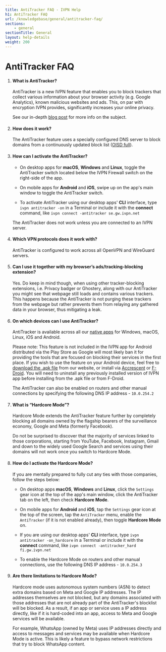 ```yaml
---
title: AntiTracker FAQ - IVPN Help
h1: AntiTracker FAQ
url: /knowledgebase/general/antitracker-faq/
sections:
    - general
sectionTitle: General
layout: help-details
weight: 200
---
```

# AntiTracker FAQ

1.  #### What is AntiTracker?

    AntiTracker is a new IVPN feature that enables you to block trackers that collect various information about your browser activity (e.g. Google Analytics), known malicious websites and ads. This, on par with encryption IVPN provides, significantly increases your online privacy. 
     
    See our in-depth [blog post](/blog/block-ads-and-beat-data-surveillance-with-ivpns-antitracker/) for more info on the subject.

2.  #### How does it work?
    The AntiTracker feature uses a specially configured DNS server to block domains from a continuously updated block list ([OISD full](https://oisd.nl)).

3.  #### How can I activate the AntiTracker?
    - On desktop apps for **macOS**, **Windows** and **Linux**, toggle the AntiTracker switch located below the IVPN Firewall switch on the right-side of the app.  

    - On mobile apps for **Android** and **iOS**, swipe up on the app's main window to toggle the AntiTracker switch.  

    - To activate AntiTracker using our desktop apps' **CLI** interface, type `ivpn antitracker -on` in a Terminal or include it with the **connect** command, like `ivpn connect -antitracker se.gw.ivpn.net`  

    <div markdown="1" class="notice notice--warning">
    The AntiTracker does not work unless you are connected to an IVPN server.
    </div>

4.  #### Which VPN protocols does it work with?
    AntiTracker is configured to work across all OpenVPN and WireGuard servers.

5.  #### Can I use it together with my browser’s ads/tracking-blocking extension?
    Yes. Do keep in mind though, when using other tracker-blocking extensions, i.e. Privacy badger or Ghostery, along with our AntiTracker you might see that webpage still loads and contains various trackers. This happens because the AntiTracker is not purging these trackers from the webpage but rather prevents them from relaying any gathered data in your browser, thus mitigating a leak.

6.  #### On which devices can I use AntiTracker?
    AntiTracker is available across all our [native apps](/apps/) for Windows, macOS, Linux, iOS and Android.  

    Please note: This feature is not included in the IVPN app for Android distributed via the Play Store as Google will most likely ban it for providing the tools that are focused on blocking their services in the first place. If you wish to use the feature on your Android device, feel free to [download the .apk file](/apps-android/) from our website, or install via [Accrescent](https://accrescent.app/app/net.ivpn.client) or [F-Droid](https://f-droid.org/packages/net.ivpn.client/). You will need to uninstall any previously installed version of IVPN app before installing from the .apk file or from F-Droid.  

    The AntiTracker can also be enabled on routers and other manual connections by specifying the following DNS IP address - `10.0.254.2`

7.  #### What is “Hardcore Mode”?
    Hardcore Mode extends the AntiTracker feature further by completely blocking all domains owned by the flagship bearers of the surveillance economy, Google and Meta (formerly Facebook). 

    Do not be surprised to discover that the majority of services linked to those corporations, starting from YouTube, Facebook, Instagram, Gmail and down to the widely used Google Search and services using their domains will not work once you switch to Hardcore Mode.

8.  #### How do I activate the Hardcore Mode?
    If you are mentally prepared to fully cut any ties with those companies, follow the steps below:

    - On desktop apps **macOS**, **Windows** and **Linux**, click the `Settings` gear icon at the top of the app's main window, click the AntiTracker tab on the left, then check **Hardcore Mode**.  

    - On mobile apps for **Android** and **iOS**, tap the `Settings` gear icon at the top of the screen, tap the `AntiTracker` menu, enable the `AntiTracker` (if it is not enabled already), then toggle **Hardcore Mode** on.

    - If you are using our desktop apps' **CLI** interface, type `ivpn antitracker -on_hardcore` in a Terminal or include it with the **connect** command, like `ivpn connect -antitracker_hard fi.gw.ivpn.net`

    - To enable the Hardcore Mode on routers and other manual connections, use the following DNS IP address - `10.0.254.3`

9.  #### Are there limitations to Hardcore Mode?
    Hardcore mode uses autonomous system numbers (ASN) to detect extra domains based on Meta and Google IP addresses.  The IP addresses themselves are not blocked, but any domains associated with those addresses that are not already part of the AntiTracker's blocklist will be blocked.  As a result, if an app or service uses a IP address directly, like if it is hard-coded into an app, access to Meta and Google services will be available. 

    For example, WhatsApp (owned by Meta) uses IP addresses directly and access to messages and services may be available when Hardcore Mode is active.  This is likely a feature to bypass network restrictions that try to block WhatsApp content.

